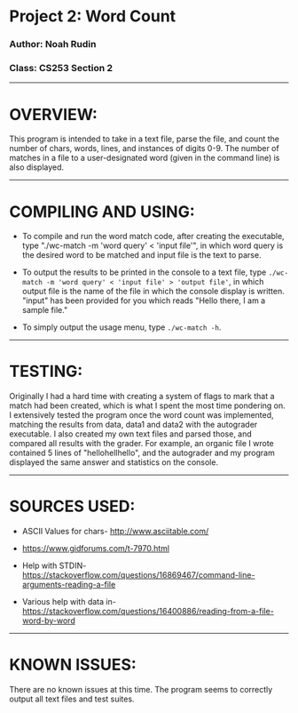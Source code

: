# Project 2: Word Count
### Author: Noah Rudin
### Class: CS253 Section 2

---

# OVERVIEW:
This program is intended to take in a text file, parse the file, and count the number of chars, words, lines, and instances of digits 0-9. The number of matches in a file to a user-designated word (given in the command line) is also displayed.

---

# COMPILING AND USING:
- To compile and run the word match code, after creating the executable, type "./wc-match -m 'word query' < 'input file'", in which word query is the desired word to be matched and input file is the text to parse.

- To output the results to be printed in the console to a text file, type `./wc-match -m 'word query' < 'input file' > 'output file'`, in which output file is the name of the file in which the console display is written. "input" has been provided for you which reads "Hello there, I am a sample file."

- To simply output the usage menu, type `./wc-match -h`.

---

# TESTING:
Originally I had a hard time with creating a system of flags to mark that a match had been created, which is what I spent the most time pondering on. I extensively tested the program once the word count was implemented, matching the results from data, data1 and data2 with the autograder executable. I also created my own text files and parsed those, and compared all results with the grader. For example, an organic file I wrote contained 5 lines of "hellohellhello", and the autograder and my program displayed the same answer and statistics on the console.

---

# SOURCES USED:

- ASCII Values for chars-
http://www.asciitable.com/

- https://www.gidforums.com/t-7970.html

- Help with STDIN- 
https://stackoverflow.com/questions/16869467/command-line-arguments-reading-a-file

- Various help with data in- 
https://stackoverflow.com/questions/16400886/reading-from-a-file-word-by-word

---

# KNOWN ISSUES:
There are no known issues at this time. The program seems to correctly output all text files and test suites.
